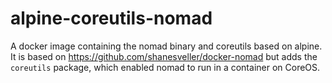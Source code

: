 # alpine-coreutils-nomad
A docker image containing the nomad binary and coreutils based on alpine. It is
based on https://github.com/shanesveller/docker-nomad but adds the `coreutils`
package, which enabled nomad to run in a container on CoreOS.
